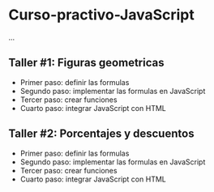 # Curso-practivo-JavaScript

...

## Taller #1: Figuras geometricas 

- Primer paso: definir las formulas 
- Segundo paso: implementar las formulas en JavaScript 
- Tercer paso: crear funciones 
- Cuarto paso: integrar JavaScript con HTML 

## Taller #2: Porcentajes y descuentos

- Primer paso: definir las formulas 
- Segundo paso: implementar las formulas en JavaScript 
- Tercer paso: crear funciones 
- Cuarto paso: integrar JavaScript con HTML